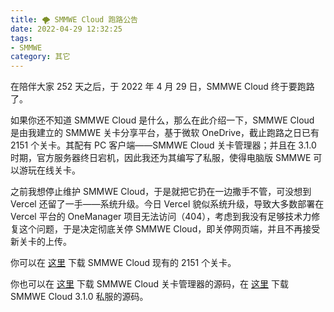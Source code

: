 ```yaml
---
title: 🌪️ SMMWE Cloud 跑路公告
date: 2022-04-29 12:32:25
tags:
- SMMWE
category: 其它
---
```


在陪伴大家 252 天之后，于 2022 年 4 月 29 日，SMMWE Cloud 终于要跑路了。

如果你还不知道 SMMWE Cloud 是什么，那么在此介绍一下，SMMWE Cloud 是由我建立的 SMMWE 关卡分享平台，基于微软 OneDrive，截止跑路之日已有 2151 个关卡。其配有 PC 客户端——SMMWE Cloud 关卡管理器；并且在 3.1.0 时期，官方服务器终日宕机，因此我还为其编写了私服，使得电脑版 SMMWE 可以游玩在线关卡。

之前我想停止维护 SMMWE Cloud，于是就把它扔在一边撒手不管，可没想到 Vercel 还留了一手——系统升级。今日 Vercel 貌似系统升级，导致大多数部署在 Vercel 平台的 OneManager 项目无法访问（404），考虑到我没有足够技术力修复这个问题，于是决定彻底关停 SMMWE Cloud，即关停网页端，并且不再接受新关卡的上传。

你可以在 [这里](https://file.yidaozhan.top/OneDrive/%E6%9D%82%E4%B8%83%E6%9D%82%E5%85%AB/SMMWE%20Cloud%20Archive.zip) 下载 SMMWE Cloud 现有的 2151 个关卡。

你也可以在 [这里](https://github.com/SMMWECloud/SMMWECloudLevelManager) 下载 SMMWE Cloud 关卡管理器的源码，在 [这里](https://github.com/SMMWECloud/SMMWECloudPrivateServer) 下载 SMMWE Cloud 3.1.0 私服的源码。

